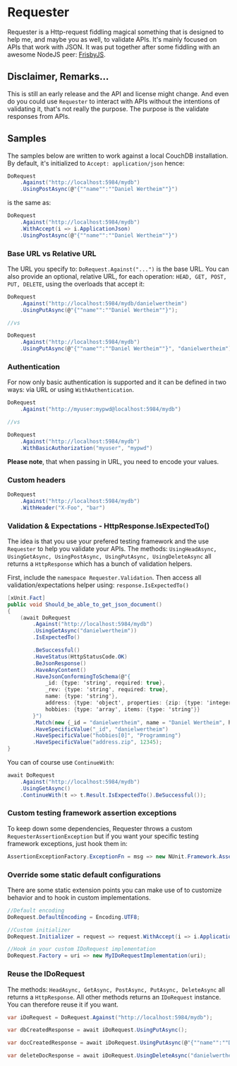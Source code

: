 # Requester
Requester is a Http-request fiddling magical something that is designed to help me, and maybe you as well, to validate APIs. It's mainly focused on APIs that work with JSON. It was put together after some fiddling with an awesome NodeJS peer: [FrisbyJS](http://frisbyjs.com/ "FrisbyJS").

## Disclaimer, Remarks...
This is still an early release and the API and license might change. And even do you could use `Requester` to interact with APIs without the intentions of validating it, that's not really the purpose. The purpose is the validate responses from APIs.

## Samples
The samples below are written to work against a local CouchDB installation. By default, it's initialized to `Accept: application/json` hence:

```csharp
DoRequest
	.Against("http://localhost:5984/mydb")
	.UsingPostAsync(@"{""name"":""Daniel Wertheim""}")
```

is the same as:

```csharp
DoRequest
	.Against("http://localhost:5984/mydb")
	.WithAccept(i => i.ApplicationJson)
	.UsingPostAsync(@"{""name"":""Daniel Wertheim""}")
```

### Base URL vs Relative URL
The URL you specify to: `DoRequest.Against("...")` is the base URL. You can also provide an optional, relative URL, for each operation: `HEAD, GET, POST, PUT, DELETE`, using the overloads that accept it:

```csharp
DoRequest
	.Against("http://localhost:5984/mydb/danielwertheim")
	.UsingPutAsync(@"{""name"":""Daniel Wertheim""}");

//vs

DoRequest
	.Against("http://localhost:5984/mydb")
	.UsingPutAsync(@"{""name"":""Daniel Wertheim""}", "danielwertheim");
```

### Authentication
For now only basic authentication is supported and it can be defined in two ways: via URL or using `WithAuthentication`.

```csharp
DoRequest
	.Against("http://myuser:mypwd@localhost:5984/mydb")

//vs

DoRequest
	.Against("http://localhost:5984/mydb")
	.WithBasicAuthorization("myuser", "mypwd")
```

**Please note**, that when passing in URL, you need to encode your values.

### Custom headers
```csharp
DoRequest
	.Against("http://localhost:5984/mydb")
	.WithHeader("X-Foo", "bar")
```

### Validation & Expectations - HttpResponse.IsExpectedTo()
The idea is that you use your prefered testing framework and the use `Requester` to help you validate your APIs. The methods: `UsingHeadAsync, UsingGetAsync, UsingPostAsync, UsingPutAsync, UsingDeleteAsync` all returns a `HttpResponse` which has a bunch of validation helpers.

First, include the `namespace Requester.Validation`. Then access all validation/expectations helper using: `response.IsExpectedTo()`

```csharp
[xUnit.Fact]
public void Should_be_able_to_get_json_document()
{
	(await DoRequest
		.Against("http://localhost:5984/mydb")
		.UsingGetAsync("danielwertheim"))
		.IsExpectedTo()

	    .BeSuccessful()
	    .HaveStatus(HttpStatusCode.OK)
	    .BeJsonResponse()
	    .HaveAnyContent()
	    .HaveJsonConformingToSchema(@"{
	        _id: {type: 'string', required: true},
	        _rev: {type: 'string', required: true},
	        name: {type: 'string'},
	        address: {type: 'object', properties: {zip: {type: 'integer'}}},
	        hobbies: {type: 'array', items: {type: 'string'}}
	    }")
	    .Match(new {_id = "danielwertheim", name = "Daniel Wertheim", hobbies = new [] {"Programming", "Running"}})
	    .HaveSpecificValue("_id", "danielwertheim")
	    .HaveSpecificValue("hobbies[0]", "Programming")
	    .HaveSpecificValue("address.zip", 12345);
}
```

You can of course use `ContinueWith`:

```csharp
await DoRequest
	.Against("http://localhost:5984/mydb")
	.UsingGetAsync()
	.ContinueWith(t => t.Result.IsExpectedTo().BeSuccessful());
```

### Custom testing framework assertion exceptions
To keep down some dependencies, Requester throws a custom `RequesterAssertionException` but if you want your specific testing framework exceptions, just hook them in:

```csharp
AssertionExceptionFactory.ExceptionFn = msg => new NUnit.Framework.AssertionException(msg);
```

### Override some static default configurations
There are some static extension points you can make use of to customize behavior and to hook in custom implementations.

```csharp
//Default encoding
DoRequest.DefaultEncoding = Encoding.UTF8;

//Custom initializer
DoRequest.Initializer = request => request.WithAccept(i => i.ApplicationJson);

//Hook in your custom IDoRequest implementation
DoRequest.Factory = uri => new MyIDoRequestImplementation(uri);
```

### Reuse the IDoRequest
The methods: `HeadAsync, GetAsync, PostAsync, PutAsync, DeleteAsync` all returns a `HttpResponse`. All other methods returns an `IDoRequest` instance. You can therefore reuse it if you want.

```csharp
var iDoRequest = DoRequest.Against("http://localhost:5984/mydb");

var dbCreatedResponse = await iDoRequest.UsingPutAsync();

var docCreatedResponse = await iDoRequest.UsingPutAsync(@"{""name"":""Daniel Wertheim""}", "danielwertheim");

var deleteDocResponse = await iDoRequest.UsingDeleteAsync("danielwertheim?rev=" + docCreatedResponse.ETag);
```
